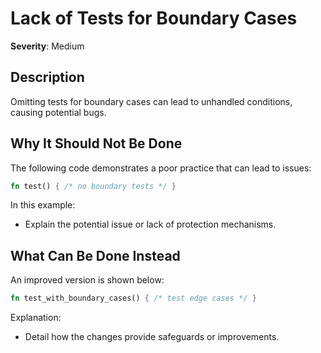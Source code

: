 # Lack of Tests for Boundary Cases

**Severity**: Medium

## Description
Omitting tests for boundary cases can lead to unhandled conditions, causing potential bugs.

## Why It Should Not Be Done

The following code demonstrates a poor practice that can lead to issues:

```rust
fn test() { /* no boundary tests */ }
```

In this example:
- Explain the potential issue or lack of protection mechanisms.

## What Can Be Done Instead

An improved version is shown below:

```rust
fn test_with_boundary_cases() { /* test edge cases */ }
```

Explanation:
- Detail how the changes provide safeguards or improvements.
